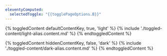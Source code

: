 ```yaml
---
eleventyComputed:
  selectedToggle: "{{togglePageOptions.B}}"
---
```

{% toggledContent defaultContentKey, true, 'light' %}
    {% include './toggled-content/light-alias.content.md' %}
{% endtoggledContent %}


{% toggledContent hiddenContentKey, false, 'dark' %}
    {% include './toggled-content/dark-alias.content.md' %}
{% endtoggledContent %}
